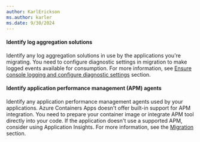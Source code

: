 ```yaml
---
author: KarlErickson
ms.author: karler
ms.date: 9/30/2024
---
```


#### Identify log aggregation solutions

Identify any log aggregation solutions in use by the applications you're migrating. You need to configure diagnostic settings in migration to make logged events available for consumption. For more information, see [Ensure console logging and configure diagnostic settings](#ensure-console-logging-and-configure-diagnostic-settings) section.

#### Identify application performance management (APM) agents

Identify any application performance management agents used by your applications. Azure Containers Apps doesn't offer built-in support for APM integration. You need to prepare your container image or integrate APM tool directly into your code. If the application doesn't use a supported APM, consider using Application Insights. For more information, see the [Migration](#configure-application-performance-management-apm-integrations) section.
